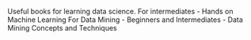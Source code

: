 Useful books for learning data science.
For intermediates - Hands on Machine Learning
For Data Mining - Beginners and Intermediates - Data Mining Concepts and Techniques
